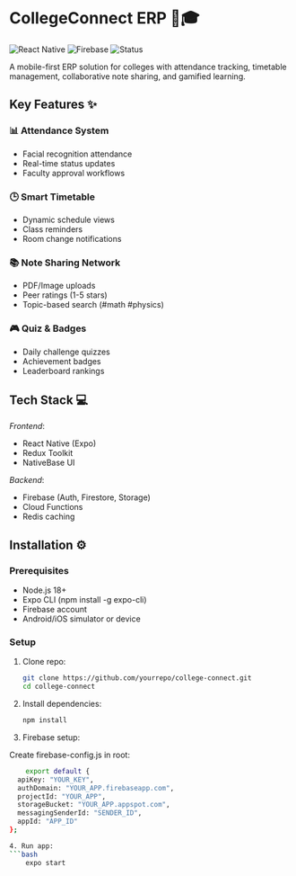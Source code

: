 # CollegeConnect ERP 📱🎓

![React Native](https://img.shields.io/badge/React%20Native-0.72-blue)
![Firebase](https://img.shields.io/badge/Firebase-9.0-orange)
![Status](https://img.shields.io/badge/Status-Beta-yellow)

A mobile-first ERP solution for colleges with attendance tracking, timetable management, collaborative note sharing, and gamified learning.

## Key Features ✨

### 📊 Attendance System
- Facial recognition attendance
- Real-time status updates
- Faculty approval workflows

### 🕒 Smart Timetable
- Dynamic schedule views
- Class reminders
- Room change notifications

### 📚 Note Sharing Network
- PDF/Image uploads
- Peer ratings (1-5 stars)
- Topic-based search (#math #physics)

### 🎮 Quiz & Badges
- Daily challenge quizzes
- Achievement badges
- Leaderboard rankings

## Tech Stack 💻

*Frontend*:
- React Native (Expo)
- Redux Toolkit
- NativeBase UI

*Backend*:
- Firebase (Auth, Firestore, Storage)
- Cloud Functions
- Redis caching

## Installation ⚙

### Prerequisites
- Node.js 18+
- Expo CLI (npm install -g expo-cli)
- Firebase account
- Android/iOS simulator or device

### Setup
1. Clone repo:
   ```bash
   git clone https://github.com/yourrepo/college-connect.git
   cd college-connect
2. Install dependencies:
    ```bash
    npm install
3. Firebase setup:

Create firebase-config.js in root:
```bash
    export default {
  apiKey: "YOUR_KEY",
  authDomain: "YOUR_APP.firebaseapp.com",
  projectId: "YOUR_APP",
  storageBucket: "YOUR_APP.appspot.com",
  messagingSenderId: "SENDER_ID",
  appId: "APP_ID"
};

4. Run app:
```bash
    expo start